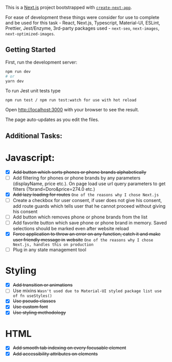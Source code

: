 This is a [Next.js](https://nextjs.org/) project bootstrapped with [`create-next-app`](https://github.com/vercel/next.js/tree/canary/packages/create-next-app).

For ease of development these things were consider for use to complete and be used for this task - React, Next.js, Typescript, Material-UI, ESLint, Prettier, Jest/Enzyme, 3rd-party packages used - `next-seo`, `next-images`, `next-optimized-images`.

## Getting Started

First, run the development server:

```bash
npm run dev
# or
yarn dev
```

To run Jest unit tests type

```
npm run test / npm run test:watch for use with hot reload
```

Open [http://localhost:3000](http://localhost:3000) with your browser to see the result.

The page auto-updates as you edit the files.

## Additional Tasks:
# Javascript:
- [x] ~~Add button which sorts phones or phone brands alphabetically~~
- [ ] Add filtering for phones or phone brands by any parameters (displayName, price etc.). On page load
use url query parameters to get filters (?brand=Doro&price=274.0 etc.)
- [x] ~~Add lazy loading for routes~~ `One of the reasons why I chose Next.js`
- [ ] Create a checkbox for user consent, if user does not give his consent, add route guards which tells
user that he cannot proceed without giving his consent
- [ ] Add button which removes phone or phone brands from the list
- [ ] Add favorite button which save phone or phone brand in memory. Saved selections should be
marked even after website reload
- [x] ~~Force application to throw an error on any function, catch it and make user friendly message in~~
~~website~~ `One of the reasons why I chose Next.js, handles this on production`
- [ ] Plug in any state management tool

# Styling
- [x] ~~Add transition or animations~~
- [ ] Use mixins `Wasn't used due to Material-UI styled package list use of fn useStyles()`
- [x] ~~Use pseudo classes~~
- [x] ~~Use custom font~~
- [x] ~~Use styling methodology~~

# HTML
- [x] ~~Add smooth tab indexing on every focusable element~~
- [x] ~~Add accessibility attributes on elements~~
